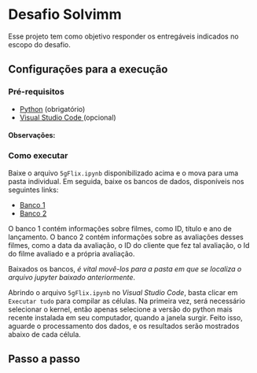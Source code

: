 # Desafio Solvimm

Esse projeto tem como objetivo responder os entregáveis indicados no escopo do desafio.

## Configurações para a execução

### Pré-requisitos

<ul>
  <li><a href="https://www.python.org/downloads/">Python</a> (obrigatório)</li>
  <li><a href="https://code.visualstudio.com/download">Visual Studio Code </a> (opcional)</li>
</ul>

<h4>Observações:</h4> 

### Como executar

Baixe o arquivo `5gFlix.ipynb` disponibilizado acima e o mova para uma pasta individual. 
Em seguida, baixe os bancos de dados, disponíveis nos seguintes links:

<ul>
  <li><a href="https://drive.google.com/file/d/1gLsCjaMrL91ECdThq58cZAzB9tPxG18g/view?usp=sharing">Banco 1</a></li>
  <li><a href="https://drive.google.com/file/d/1C_T1w8fc7Oa8MeTo4LMTEcv90IfEOS-6/view?usp=sharing">Banco 2</a></li>
</ul>

O banco 1 contém informações sobre filmes, como ID, título e ano de lançamento. O banco 2 contém informações sobre as avaliações desses filmes, como a data da avaliação, o ID do cliente que fez tal avaliação, o Id do filme avaliado e a própria avaliação.

Baixados os bancos, *é vital movê-los para a pasta em que se localiza o arquivo jupyter baixado anteriormente*.

Abrindo o arquivo `5gFlix.ipynb` no *Visual Studio Code*, basta clicar em `Executar tudo` para compilar as células. Na primeira vez, será necessário selecionar o kernel, então apenas selecione a versão do python mais recente instalada em seu computador, quando a janela surgir. Feito isso, aguarde o processamento dos dados, e os resultados serão mostrados abaixo de cada célula.



## Passo a passo




